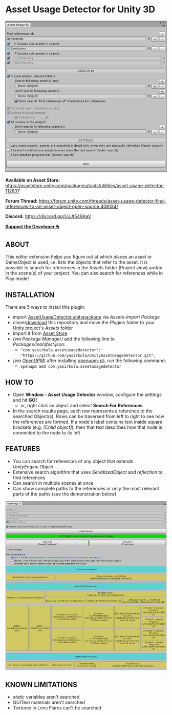 # Asset Usage Detector for Unity 3D

![screenshot1](screenshots/img1.png)

**Available on Asset Store:** https://assetstore.unity.com/packages/tools/utilities/asset-usage-detector-112837

**Forum Thread:** https://forum.unity.com/threads/asset-usage-detector-find-references-to-an-asset-object-open-source.408134/

**Discord:** https://discord.gg/UJJt549AaV

**[Support the Developer ☕](https://yasirkula.itch.io/unity3d)**

## ABOUT

This editor extension helps you figure out at which places an asset or GameObject is used, i.e. lists the objects that refer to the asset. It is possible to search for references in the Assets folder (Project view) and/or in the scene(s) of your project. You can also search for references while in Play mode!

## INSTALLATION

There are 5 ways to install this plugin:

- import [AssetUsageDetector.unitypackage](https://github.com/yasirkula/UnityAssetUsageDetector/releases) via *Assets-Import Package*
- clone/[download](https://github.com/yasirkula/UnityAssetUsageDetector/archive/master.zip) this repository and move the *Plugins* folder to your Unity project's *Assets* folder
- import it from [Asset Store](https://assetstore.unity.com/packages/tools/utilities/asset-usage-detector-112837)
- *(via Package Manager)* add the following line to *Packages/manifest.json*:
  - `"com.yasirkula.assetusagedetector": "https://github.com/yasirkula/UnityAssetUsageDetector.git",`
- *(via [OpenUPM](https://openupm.com))* after installing [openupm-cli](https://github.com/openupm/openupm-cli), run the following command:
  - `openupm add com.yasirkula.assetusagedetector`

## HOW TO

- Open **Window - Asset Usage Detector** window, configure the settings and hit **GO!**
  - or, right click an object and select **Search For References**
- In the search results page, each row represents a reference to the searched Object(s). Rows can be traversed from left to right to see how the references are formed. If a node's label contains text inside square brackets (e.g. *\[Child object\]*), then that text describes how that node is connected to the node to its left

## FEATURES

- You can search for references of any object that extends *UnityEngine.Object*
- Extensive search algorithm that uses *SerializedObject* and *reflection* to find references
- Can search in multiple scenes at once
- Can show complete paths to the references or only the most relevant parts of the paths (see the demonstration below)

![screenshot2](screenshots/img2.gif)

## KNOWN LIMITATIONS

- *static* variables aren't searched
- GUIText materials aren't searched
- Textures in Lens Flares can't be searched
